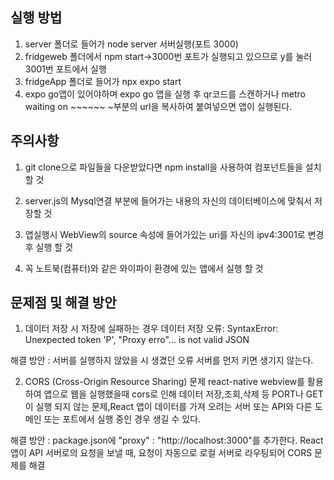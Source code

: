 ## 실행 방법
1. server 폴더로 들어가 node server 서버실행(포트 3000)
2. fridgeweb 폴더에서 npm start->3000번 포트가 실행되고 있으므로 y를 눌러 3001번 포트에서 실행
3. fridgeApp 폴더로 들어가 npx expo start 
4. expo go앱이 있어야하며 expo go 앱을 실행 후 qr코드를 스캔하거나 metro waiting on ~~~~~~ ~부분의 url을 복사하여 붙여넣으면 앱이 실행된다.

## 주의사항
1. git clone으로 파일들을 다운받았다면 npm install을 사용하여 컴포넌트들을 설치 할 것
2. server.js의 Mysql연결 부분에 들어가는 내용의 자신의 데이터베이스에 맞춰서 저장할 것

3. 앱실행시 WebView의 source 속성에 들어가있는 uri를 자신의 ipv4:3001로 변경 후 실행 할 것

4. 꼭 노트북(컴퓨터)와 같은 와이파이 환경에 있는 앱에서 실행 할 것


## 문제점 및 해결 방안
1. 데이터 저장 시 저장에 실패하는 경우
데이터 저장 오류: SyntaxError: Unexpected token 'P', "Proxy erro"... is not valid JSON

해결 방안 : 서버를 실행하지 않았을 시 생겼던 오류 서버를 먼저 키면 생기지 않는다.

2. CORS (Cross-Origin Resource Sharing) 문제
react-native webview를 활용하여 앱으로 웹을 실행했을때 cors로 인해 데이터 저장,조회,삭제 등 PORT나 GET이 실행 되지 않는 문제,React 앱이 데이터를 가져 오려는 서버 또는 API와 다른 도메인 또는 포트에서 실행 중인 경우 생길 수 있다.

해결 방안 : package.json에 "proxy" : "http://localhost:3000"를 추가한다. React 앱이 API 서버로의 요청을 보낼 때, 요청이 자동으로 로컬 서버로 라우팅되어 CORS 문제를 해결
